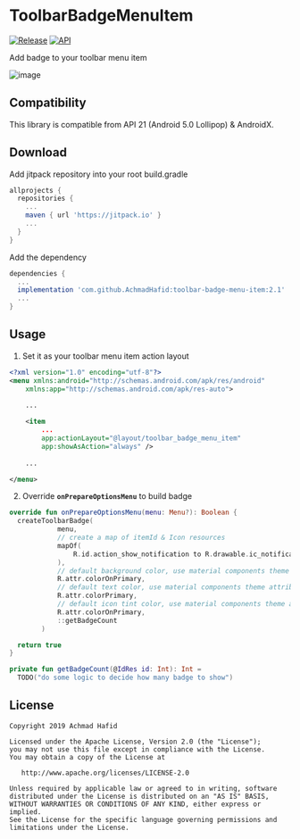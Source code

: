 ToolbarBadgeMenuItem
====================

[![Release](https://jitpack.io/v/AchmadHafid/toolbar-badge-menu-item.svg)](https://jitpack.io/#AchmadHafid/toolbar-badge-menu-item)
[![API](https://img.shields.io/badge/API-21%2B-brightgreen.svg?style=flat)](https://android-arsenal.com/api?level=21)

Add badge to your toolbar menu item

![image](https://github.com/AchmadHafid/toolbar-badge-menu-item/blob/master/art/demo.gif)



Compatibility
-------------

This library is compatible from API 21 (Android 5.0 Lollipop) & AndroidX.



Download
--------

Add jitpack repository into your root build.gradle

```groovy
allprojects {
  repositories {
    ...
    maven { url 'https://jitpack.io' }
    ...
  }
}
```

Add the dependency

```groovy
dependencies {
  ...
  implementation 'com.github.AchmadHafid:toolbar-badge-menu-item:2.1'
  ...
}
```



Usage
-----

1. Set it as your toolbar menu item action layout

``` xml
<?xml version="1.0" encoding="utf-8"?>
<menu xmlns:android="http://schemas.android.com/apk/res/android"
    xmlns:app="http://schemas.android.com/apk/res-auto">
    
    ...

    <item
        ...
        app:actionLayout="@layout/toolbar_badge_menu_item"
        app:showAsAction="always" />
        
    ...

</menu>
```

2. Override **```onPrepareOptionsMenu```** to build badge

``` kotlin
override fun onPrepareOptionsMenu(menu: Menu?): Boolean {
  createToolbarBadge(
            menu,
            // create a map of itemId & Icon resources
            mapOf(
                R.id.action_show_notification to R.drawable.ic_notifications_none_white_24dp
            ),
            // default background color, use material components theme attribute
            R.attr.colorOnPrimary,
            // default text color, use material components theme attribute
            R.attr.colorPrimary,
            // default icon tint color, use material components theme attribute
            R.attr.colorOnPrimary,
            ::getBadgeCount
        )

  return true
}

private fun getBadgeCount(@IdRes id: Int): Int = 
  TODO("do some logic to decide how many badge to show")

```



License
-------

    Copyright 2019 Achmad Hafid

    Licensed under the Apache License, Version 2.0 (the "License");
    you may not use this file except in compliance with the License.
    You may obtain a copy of the License at
    
       http://www.apache.org/licenses/LICENSE-2.0
    
    Unless required by applicable law or agreed to in writing, software
    distributed under the License is distributed on an "AS IS" BASIS,
    WITHOUT WARRANTIES OR CONDITIONS OF ANY KIND, either express or implied.
    See the License for the specific language governing permissions and
    limitations under the License.
